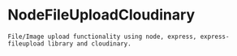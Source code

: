 # NodeFileUploadCloudinary

 ```File/Image upload functionality using node, express, express-fileupload library and cloudinary.```
